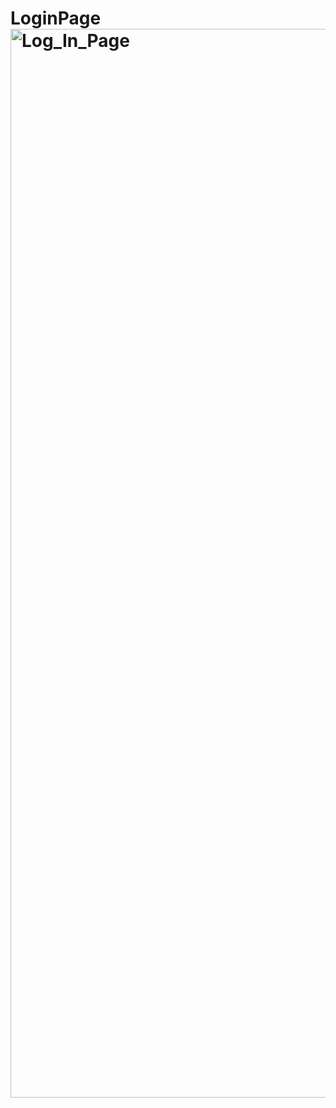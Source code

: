 # LoginPage<img width="1710" alt="Log_In_Page" src="https://github.com/BykatCoding/LoginPage/assets/132845489/641e94ad-49f2-4835-99b5-3bae18fd0ecd">
